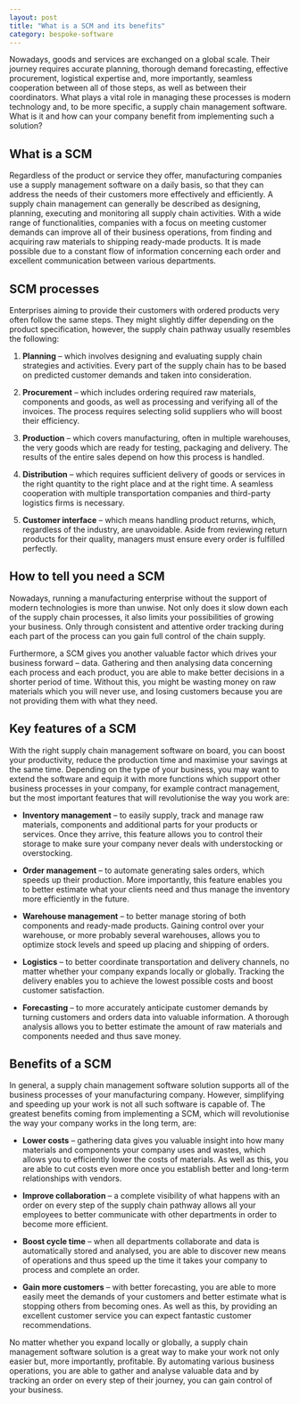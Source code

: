 ```yaml
---
layout: post
title: "What is a SCM and its benefits"
category: bespoke-software 
---
```


Nowadays, goods and services are exchanged on a global scale. Their journey requires accurate planning, thorough demand forecasting, effective procurement, logistical expertise and, more importantly, seamless cooperation between all of those steps, as well as between their coordinators. What plays a vital role in managing these processes is modern technology and, to be more specific, a supply chain management software. What is it and how can your company benefit from implementing such a solution?
 
## What is a SCM
Regardless of the product or service they offer, manufacturing companies use a supply management software on a daily basis, so that they can address the needs of their customers more effectively and efficiently. A supply chain management can generally be described as designing, planning, executing and monitoring all supply chain activities. With a wide range of functionalities, companies with a focus on meeting customer demands can improve all of their business operations, from finding and acquiring raw materials to shipping ready-made products. It is made possible due to a constant flow of information concerning each order and excellent communication between various departments.
 
## SCM processes
Enterprises aiming to provide their customers with ordered products very often follow the same steps. They might slightly differ depending on the product specification, however, the supply chain pathway usually resembles the following:
 
1. **Planning** – which involves designing and evaluating supply chain strategies and activities. Every part of the supply chain has to be based on predicted customer demands and taken into consideration.
 
2. **Procurement** – which includes ordering required raw materials, components and goods, as well as processing and verifying all of the invoices. The process requires selecting solid suppliers who will boost their efficiency.
 
3. **Production** – which covers manufacturing, often in multiple warehouses, the very goods which are ready for testing, packaging and delivery. The results of the entire sales depend on how this process is handled.
 
4. **Distribution** – which requires sufficient delivery of goods or services in the right quantity to the right place and at the right time. A seamless cooperation with multiple transportation companies and third-party logistics firms is necessary.
 
5. **Customer interface** – which means handling product returns, which, regardless of the industry, are unavoidable. Aside from reviewing return products for their quality, managers must ensure every order is fulfilled perfectly.
 
## How to tell you need a SCM
Nowadays, running a manufacturing enterprise without the support of modern technologies is more than unwise. Not only does it slow down each of the supply chain processes, it also limits your possibilities of growing your business. Only through consistent and attentive order tracking during each part of the process can you gain full control of the chain supply.

Furthermore, a SCM gives you another valuable factor which drives your business forward – data. Gathering and then analysing data concerning each process and each product, you are able to make better decisions in a shorter period of time. Without this, you might be wasting money on raw materials which you will never use, and losing customers because you are not providing them with what they need.
 
## Key features of a SCM
With the right supply chain management software on board, you can boost your productivity, reduce the production time and maximise your savings at the same time. Depending on the type of your business, you may want to extend the software and equip it with more functions which support other business processes in your company, for example contract management, but the most important features that will revolutionise the way you work are:
 

- **Inventory management** – to easily supply, track and manage raw materials, components and additional parts for your products or services. Once they arrive, this feature allows you to control their storage to make sure your company never deals with understocking or overstocking.
 
- **Order management** – to automate generating sales orders, which speeds up their production. More importantly, this feature enables you to better estimate what your clients need and thus manage the inventory more efficiently in the future.
 
- **Warehouse management** – to better manage storing of both components and ready-made products. Gaining control over your warehouse, or more probably several warehouses, allows you to optimize stock levels and speed up placing and shipping of orders.
 
- **Logistics** – to better coordinate transportation and delivery channels, no matter whether your company expands locally or globally. Tracking the delivery enables you to achieve the lowest possible costs and boost customer satisfaction.
 
- **Forecasting** – to more accurately anticipate customer demands by turning customers and orders data into valuable information. A thorough analysis allows you to better estimate the amount of raw materials and components needed and thus save money.
 
## Benefits of a SCM
In general, a supply chain management software solution supports all of the business processes of your manufacturing company. However, simplifying and speeding up your work is not all such software is capable of. The greatest benefits coming from implementing a SCM, which will revolutionise the way your company works in the long term, are:
 
- **Lower costs** – gathering data gives you valuable insight into how many materials and components your company uses and wastes, which allows you to efficiently lower the costs of materials. As well as this, you are able to cut costs even more once you establish better and long-term relationships with vendors.
 
- **Improve collaboration** – a complete visibility of what happens with an order on every step of the supply chain pathway allows all your employees to better communicate with other departments in order to become more efficient.
 
- **Boost cycle time** – when all departments collaborate and data is automatically stored and analysed, you are able to discover new means of operations and thus speed up the time it takes your company to process and complete an order.
 
- **Gain more customers** – with better forecasting, you are able to more easily meet the demands of your customers and better estimate what is stopping others from becoming ones. As well as this, by providing an excellent customer service you can expect fantastic customer recommendations.

No matter whether you expand locally or globally, a supply chain management software solution is a great way to make your work not only easier but, more importantly, profitable. By automating various business operations, you are able to gather and analyse valuable data and by tracking an order on every step of their journey, you can gain control of your business.
